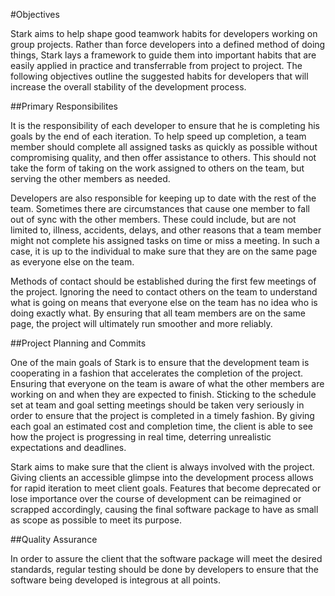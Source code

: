 #Objectives

Stark aims to help shape good teamwork habits for developers working on group projects. Rather than force developers into a defined method of doing things, Stark lays a framework to guide them into important habits that are easily applied in practice and transferrable from project to project. The following objectives outline the suggested habits for developers that will increase the overall stability of the development process.

##Primary Responsibilites

It is the responsibility of each developer to ensure that he is completing his goals by the end of each iteration. To help speed up completion, a team member should complete all assigned tasks as quickly as possible without compromising quality, and then offer assistance to others. This should not take the form of taking on the work assigned to others on the team, but serving the other members as needed.

Developers are also responsible for keeping up to date with the rest of the team. Sometimes there are circumstances that cause one member to fall out of sync with the other members. These could include, but are not limited to, illness, accidents, delays, and other reasons that a team member might not complete his assigned tasks on time or miss a meeting. In such a case, it is up to the individual to make sure that they are on the same page as everyone else on the team.

Methods of contact should be established during the first few meetings of the project. Ignoring the need to contact others on the team to understand what is going on means that everyone else on the team has no idea who is doing exactly what. By ensuring that all team members are on the same page, the project will ultimately run smoother and more reliably.

##Project Planning and Commits

One of the main goals of Stark is to ensure that the development team is cooperating in a fashion that accelerates the completion of the project. Ensuring that everyone on the team is aware of what the other members are working on and when they are expected to finish. Sticking to the schedule set at team and goal setting meetings should be taken very seriously in order to ensure that the project is completed in a timely fashion. By giving each goal an estimated cost and completion time, the client is able to see how the project is progressing in real time, deterring unrealistic expectations and deadlines.

Stark aims to make sure that the client is always involved with the project. Giving clients an accessible glimpse into the development process allows for rapid iteration to meet client goals. Features that become deprecated or lose importance over the course of development can be reimagined or scrapped accordingly, causing the final software package to have as small as scope as possible to meet its purpose.

##Quality Assurance

In order to assure the client that the software package will meet the desired standards, regular testing should be done by developers to ensure that the software being developed is integrous at all points.